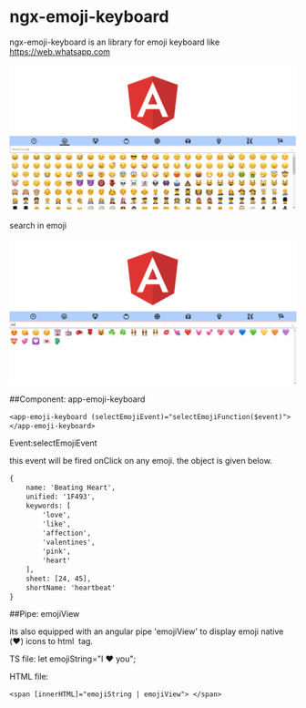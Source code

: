 # ngx-emoji-keyboard

ngx-emoji-keyboard is an library for emoji keyboard like https://web.whatsapp.com

![alt text](https://github.com/shakalya195/ngx-emoji-keyboard/blob/master/assets/images/ngx-emoji-keyboard-1.png?raw=true)

search in emoji

![alt text](https://github.com/shakalya195/ngx-emoji-keyboard/blob/master/assets/images/ngx-emoji-keyboard-2.png?raw=true)


##Component: app-emoji-keyboard
```
<app-emoji-keyboard (selectEmojiEvent)="selectEmojiFunction($event)"></app-emoji-keyboard>
```
Event:selectEmojiEvent

this event will be fired onClick on any emoji. the object is given below.

```
{
    name: 'Beating Heart',
    unified: '1F493',
    keywords: [
        'love',
        'like',
        'affection',
        'valentines',
        'pink',
        'heart'
    ],
    sheet: [24, 45],
    shortName: 'heartbeat'
}
```

##Pipe: emojiView

its also equipped with an angular pipe 'emojiView' to display emoji native (♥️) icons to html <img /> tag.

TS file: let emojiString="I ♥️ you";

HTML file: 
```
<span [innerHTML]="emojiString | emojiView"> </span>
```


